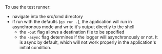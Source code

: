 To use the test runner:

* navigate into the src/cmd directory
* if run with the defaults (`go run .`), the application will run in asynchronous mode and write it's output directly to the shell
    * the `-out` flag allows a destination file to be specified
    * the `-async` flag determines if the logger will asynchronously or not. It is async by default, which will not work properly in the application's initial condition.
